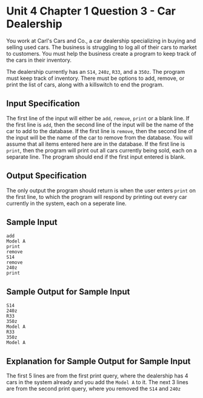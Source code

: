 # Unit 4 Chapter 1 Question 3 - Car Dealership
You work at Carl's Cars and Co., a car dealership specializing in buying and selling used cars. The business is struggling to log all of their cars to market to customers. You must help the business create a program to keep track of the cars in their inventory.

The dealership currently has an `S14`, `240z`, `R33`, and a `350z`. The program must keep track of inventory. There must be options to add, remove, or print the list of cars, along with a killswitch to end the program.

## Input Specification
The first line of the input will either be `add`, `remove`, `print` or a blank line.
If the first line is `add`, then the second line of the input will be the name of the car to add to the database.
If the first line is `remove`, then the second line of the input will be the name of the car to remove from the database. You will assume that all items entered here are in the database.
If the first line is `print`, then the program will print out all cars currently being sold, each on a separate line.
The program should end if the first input entered is blank.

## Output Specification
The only output the program should return is when the user enters `print` on the first line, to which the program will respond by printing out every car currently in the system, each on a seperate line.

## Sample Input
```
add
Model A
print
remove
S14
remove
240z
print

```

## Sample Output for Sample Input
```
S14
240z
R33
350z
Model A
R33
350z
Model A
```

## Explanation for Sample Output for Sample Input
The first 5 lines are from the first print query, where the dealership has 4 cars in the system already and you add the `Model A` to it.
The next 3 lines are from the second print query, where you removed the `S14` and `240z`